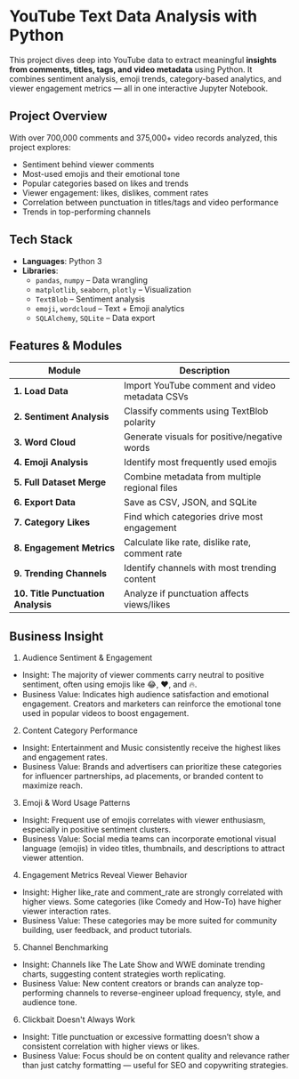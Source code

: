#  YouTube Text Data Analysis with Python

This project dives deep into YouTube data to extract meaningful **insights from comments, titles, tags, and video metadata** using Python. It combines sentiment analysis, emoji trends, category-based analytics, and viewer engagement metrics — all in one interactive Jupyter Notebook.



##  Project Overview

With over 700,000 comments and 375,000+ video records analyzed, this project explores:

-  Sentiment behind viewer comments
-  Most-used emojis and their emotional tone
-  Popular categories based on likes and trends
-  Viewer engagement: likes, dislikes, comment rates
-  Correlation between punctuation in titles/tags and video performance
-  Trends in top-performing channels



##  Tech Stack

- **Languages**: Python 3
- **Libraries**: 
  - `pandas`, `numpy` – Data wrangling
  - `matplotlib`, `seaborn`, `plotly` – Visualization
  - `TextBlob` – Sentiment analysis
  - `emoji`, `wordcloud` – Text + Emoji analytics
  - `SQLAlchemy`, `SQLite` – Data export



##  Features & Modules

| Module | Description |
|--------|-------------|
| **1. Load Data** | Import YouTube comment and video metadata CSVs |
| **2. Sentiment Analysis** | Classify comments using TextBlob polarity |
| **3. Word Cloud** | Generate visuals for positive/negative words |
| **4. Emoji Analysis** | Identify most frequently used emojis |
| **5. Full Dataset Merge** | Combine metadata from multiple regional files |
| **6. Export Data** | Save as CSV, JSON, and SQLite |
| **7. Category Likes** | Find which categories drive most engagement |
| **8. Engagement Metrics** | Calculate like rate, dislike rate, comment rate |
| **9. Trending Channels** | Identify channels with most trending content |
| **10. Title Punctuation Analysis** | Analyze if punctuation affects views/likes |

##  Business Insight
1. Audience Sentiment & Engagement
* Insight: The majority of viewer comments carry neutral to positive sentiment, often using emojis like 😂, ❤️, and 🔥.
* Business Value: Indicates high audience satisfaction and emotional engagement. Creators and marketers can reinforce the emotional tone used in popular videos to boost engagement.

 2. Content Category Performance
* Insight: Entertainment and Music consistently receive the highest likes and engagement rates.
* Business Value: Brands and advertisers can prioritize these categories for influencer partnerships, ad placements, or branded content to maximize reach.

 3. Emoji & Word Usage Patterns
* Insight: Frequent use of emojis correlates with viewer enthusiasm, especially in positive sentiment clusters.
* Business Value: Social media teams can incorporate emotional visual language (emojis) in video titles, thumbnails, and descriptions to attract viewer attention.

 4. Engagement Metrics Reveal Viewer Behavior
* Insight: Higher like_rate and comment_rate are strongly correlated with higher views. Some categories (like Comedy and How-To) have higher viewer interaction rates.
* Business Value: These categories may be more suited for community building, user feedback, and product tutorials.

 5. Channel Benchmarking
* Insight: Channels like The Late Show and WWE dominate trending charts, suggesting content strategies worth replicating.
* Business Value: New content creators or brands can analyze top-performing channels to reverse-engineer upload frequency, style, and audience tone.

 6. Clickbait Doesn't Always Work
* Insight: Title punctuation or excessive formatting doesn’t show a consistent correlation with higher views or likes.
* Business Value: Focus should be on content quality and relevance rather than just catchy formatting — useful for SEO and copywriting strategies.
